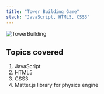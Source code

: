 ```yaml
---
title: "Tower Building Game"
stack: "JavaScript, HTML5, CSS3"
---
```


![TowerBuilding](https://user-images.githubusercontent.com/7420659/80544026-04981780-8965-11ea-83eb-376b3f18238e.gif)

## Topics covered
1. JavaScript
2. HTML5
3. CSS3
4. Matter.js library for physics engine